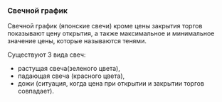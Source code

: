 ### Свечной график
Свечной график (японские свечи) кроме цены закрытия торгов показывают цену открытия, а также максимальное и минимальное значение цены, которые называются тенями.

Существуют 3 вида свеч:
- растущая свеча(зеленого цвета),
- падающая свеча (красного цвета),
- дожи (ситуация, когда цена при открытии и закрытии торгов совпадает).